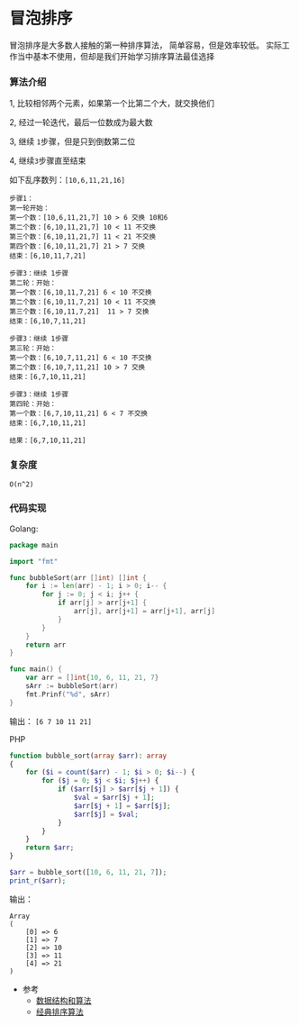 # 冒泡排序

冒泡排序是大多数人接触的第一种排序算法，
简单容易，但是效率较低。
实际工作当中基本不使用，但却是我们开始学习排序算法最佳选择

### 算法介绍

1, 比较相邻两个元素，如果第一个比第二个大，就交换他们

2, 经过一轮迭代，最后一位数成为最大数

3, 继续 `1`步骤，但是只到倒数第二位

4, 继续`3`步骤直至结束

如下乱序数列：`[10,6,11,21,16]`
```
步骤1：
第一轮开始：
第一个数：[10,6,11,21,7] 10 > 6 交换 10和6
第二个数：[6,10,11,21,7] 10 < 11 不交换
第三个数：[6,10,11,21,7] 11 < 21 不交换
第四个数：[6,10,11,21,7] 21 > 7 交换
结束：[6,10,11,7,21]

步骤3：继续 1步骤
第二轮：开始：
第一个数：[6,10,11,7,21] 6 < 10 不交换
第二个数：[6,10,11,7,21] 10 < 11 不交换
第三个数：[6,10,11,7,21]  11 > 7 交换
结束：[6,10,7,11,21]

步骤3：继续 1步骤
第三轮：开始：
第一个数：[6,10,7,11,21] 6 < 10 不交换
第二个数：[6,10,7,11,21] 10 > 7 交换
结束：[6,7,10,11,21]

步骤3：继续 1步骤
第四轮：开始：
第一个数：[6,7,10,11,21] 6 < 7 不交换
结束：[6,7,10,11,21]

结果：[6,7,10,11,21]
```
### 复杂度

`O(n^2)`

### 代码实现

Golang: 
```go
package main

import "fmt"

func bubbleSort(arr []int) []int {
	for i := len(arr) - 1; i > 0; i-- {
		for j := 0; j < i; j++ {
			if arr[j] > arr[j+1] {
				arr[j], arr[j+1] = arr[j+1], arr[j]
			}
		}
	}
	return arr
}

func main() {
	var arr = []int{10, 6, 11, 21, 7}
	sArr := bubbleSort(arr)
	fmt.Prinf("%d", sArr)
}
```

输出： 
```[6 7 10 11 21]```

PHP

```php
function bubble_sort(array $arr): array
{
    for ($i = count($arr) - 1; $i > 0; $i--) {
        for ($j = 0; $j < $i; $j++) {
            if ($arr[$j] > $arr[$j + 1]) {
                $val = $arr[$j + 1];
                $arr[$j + 1] = $arr[$j];
                $arr[$j] = $val;
            }
        }
    }
    return $arr;
}

$arr = bubble_sort([10, 6, 11, 21, 7]);
print_r($arr);
```

输出： 
```
Array
(
    [0] => 6
    [1] => 7
    [2] => 10
    [3] => 11
    [4] => 21
)
```

* 参考
    * [数据结构和算法](https://www.bookstack.cn/read/hunterhug-goa.c/algorithm-sort-bubble_sort.md)
    * [经典排序算法](https://www.bookstack.cn/read/JS-Sorting-Algorithm/1.bubbleSort.md)
